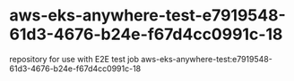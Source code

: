 # aws-eks-anywhere-test-e7919548-61d3-4676-b24e-f67d4cc0991c-18
repository for use with E2E test job aws-eks-anywhere-test:e7919548-61d3-4676-b24e-f67d4cc0991c-18
